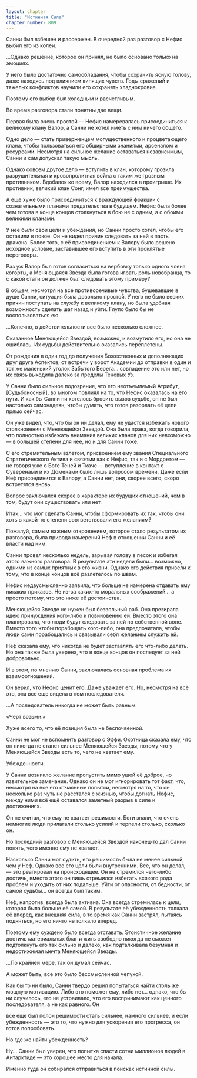 ```yaml
---
layout: chapter
title: "Истинная Сила"
chapter_number: 809
---
```


Санни был взбешен и рассержен. В очередной раз разговор с Нефис выбил его из колеи.

...Однако решение, которое он принял, не было основано только на эмоциях.

У него было достаточно самообладания, чтобы сохранить ясную голову, даже находясь под влиянием кипящих чувств. Годы сражений и тяжелых конфликтов научили его сохранять хладнокровие.

Поэтому его выбор был холодным и расчетливым.

Во время разговора стали понятны две вещи.

Первая была очень простой — Нефис намеревалась присоединиться к великому клану Валор, а Санни не хотел иметь с ним ничего общего.

Одно дело — стать приверженцем могущественного и процветающего клана, чтобы пользоваться его обширными знаниями, арсеналом и ресурсами. Несмотря на сильное желание оставаться независимым, Санни и сам допускал такую мысль.

Однако совсем другое дело — вступить в клан, которому грозила разрушительная и кровопролитная война с таким же грозным противником. Вдобавок ко всему, Валор находился в проигрыше. Их противник, великий клан Сонг, имел все преимущества.

А еще хуже было присоединиться к враждующей фракции с сознательными планами предательства в будущем. Нефис была более чем готова в конце концов столкнуться в бою не с одним, а с обоими великими кланами.

У нее были свои цели и убеждения, но Санни просто хотел, чтобы его оставили в покое. Он не видел причин следовать за ней в пасть дракона. Более того, с её присоединением к Валору было решено исходное условие, заставившее его вступить в эти проклятые переговоры.

Раз уж Валор был готов согласиться на вербовку только одного члена когорты, а Меняющаяся Звезда была готова играть роль новобранца, то с какой стати он должен был следовать этому примеру?

В общем, несмотря на все противоречивые чувства, бушевавшие в душе Санни, ситуация была довольно простой. У него не было веских причин поступать на службу к великому клану, но была удобная возможность сделать шаг назад и уйти. Глупо было бы не воспользоваться ею.

...Конечно, в действительности все было несколько сложнее.

Сказанное Меняющейся Звездой, возможно, и возмутило его, но она не ошиблась. Их судьбы действительно оказались переплетены.

От рождения в один год до получения Божественных и дополняющих друг друга Аспектов, от встречи у ворот Академии до отправки в один и тот же маленький уголок Забытого Берега... совпадение это или нет, но их связь выходила далеко за пределы Теневых Уз.

У Санни было сильное подозрение, что его неотъемлемый Атрибут, [Судьбоносный], во многом повлиял на то, что Нефис оказалась на его пути. И как бы Санни ни хотелось бросить вызов судьбе, он не был настолько самонадеян, чтобы думать, что готов разорвать её цепи прямо сейчас.

Он уже видел, что, что бы он ни делал, ему не удастся избежать нового столкновения с Меняющейся Звездой. Она была права, когда говорила, что полностью избежать внимания великих кланов для них невозможно — в большей степени для нее, но и для Санни тоже.

С его стремительным взлетом, присвоением ему звания Специального Стратегического Актива и связями как с Нефис, так и с Мордретом — не говоря уже о Боге Теней и Ткаче — вступление в контакт с Суверенами и их Доменами было лишь вопросом времени. Даже если Неф присоединится к Валору, а Санни нет, они, скорее всего, скоро встретятся вновь.

Вопрос заключался скорее в характере их будущих отношений, чем в том, будут они существовать или нет.

Итак... что мог сделать Санни, чтобы сформировать их так, чтобы они хоть в какой-то степени соответствовали его желаниям?

Пожалуй, самым важным откровением, которое стало результатом их разговора, была природа намерений Неф в отношении Санни и её власти над ним.

Санни провел несколько недель, зарывая голову в песок и избегая этого важного разговора. В результате эти недели были... возможно, одними из самых приятных в его жизни. Однако его действия привели к тому, что в конце концов всё разлетелось по швам.

Нефис недвусмысленно заявила, что больше не намерена отдавать ему никаких приказов. Не из-за каких-то моральных соображений... а просто потому, что это ниже её достоинства.

Меняющейся Звезде не нужен был безвольный раб. Она презирала идею принуждения кого-либо к повиновению ей. Вместо этого она планировала, что люди будут следовать за ней по собственной воле. Вместо того чтобы порабощать кого-либо, она предпочитала, чтобы люди сами порабощались и связывали себя желанием служить ей.

Неф сказала ему, что никогда не будет заставлять его что-либо делать. Но она также была уверена, что в конце концов он последует за ней добровольно.

И в этом, по мнению Санни, заключалась основная проблема их взаимоотношений.

Он верил, что Нефис ценит его. Даже уважает его. Но, несмотря на всё это, она все еще видела в нем последователя.

...А последователь никогда не может быть равным.

«Черт возьми.»

Хуже всего то, что её позиция была не беспочвенной.

Санни не мог не вспомнить разговор с Эффи. Охотница сказала ему, что он никогда не станет сильнее Меняющейся Звезды, потому что у Меняющейся Звезды есть то, чего не хватает ему.

Убежденности.

У Санни возникло желание пропустить мимо ушей её доброе, но язвительное замечание. Однако он не мог игнорировать тот факт, что, несмотря на все его отчаянные попытки, несмотря на то, что он несколько раз чуть не расстался с жизнью, чтобы догнать Нефис, между ними всё ещё оставался заметный разрыв в силе и достижениях.

Он не считал, что ему не хватает решимости. Боги знали, что очень немногие люди прилагали столько усилий и терпели столько, сколько он.

Но последний разговор с Меняющейся Звездой наконец-то дал Санни понять, чего именно ему не хватает.

Насколько Санни мог судить, его решимость была не менее сильной, чем у Неф. Однако все его цели были внутренними. Все, что он делал, — это реагировал на происходящее. Он не стремился чего-либо достичь, вместо этого он лишь стремился избегать всякого рода проблем и уходить от них подальше. Уйти от опасности, от бедности, от самой судьбы... он всегда был таким.

Неф, напротив, всегда была активна. Она всегда стремилась к цели, которая была больше её самой. В результате её убежденность толкала её вперед, как внешняя сила, в то время как Санни застрял, пытаясь подняться, но его ничто не толкало вперед.

Поэтому ему суждено было всегда отставать. Эгоистичное желание достичь материальных благ и жить свободно никогда не сможет подтолкнуть его так сильно и далеко, как подталкивала безумная и недостижимая мечта Меняющейся Звезды.

...По крайней мере, так он думал сейчас.

А может быть, все это было бессмысленной чепухой.

Как бы то ни было, Санни твердо решил попытаться найти столь же мощную мотивацию. Либо это поможет ему, либо нет... однако, что бы ни случилось, его не устраивало, что его воспринимают как ценного последователя, а не как равного. Он

все еще был полон решимости стать сильнее, намного сильнее, и если убежденность — это то, что нужно для ускорения его прогресса, он готов попробовать.

Но где же найти убежденность?

Ну... Санни был уверен, что попытка спасти сотни миллионов людей в Антарктиде — это хорошее место для начала.

Именно туда он собирался отправиться в поисках истинной силы.
